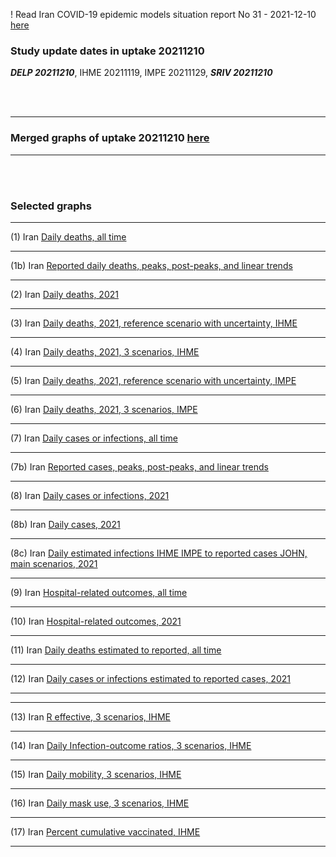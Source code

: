 ! Read Iran COVID-19 epidemic models situation report No 31 - 2021-12-10 [here](https://github.com/pourmalek/covir2/blob/main/situation%20reports/31%20Iran%20COVID-19%20epidemic%20models%20situation%20report%20No%2031%20–%202021-12-10.pdf)

### Study update dates in uptake 20211210

**_DELP 20211210_**, IHME 20211119, IMPE 20211129, **_SRIV 20211210_**

<br/><br/>


****

### Merged graphs of uptake 20211210 [here](https://github.com/pourmalek/covir2/blob/main/20211210/graphs%20merged%2020211210.pdf)

****

<br/><br/>


### Selected graphs

****

(1) Iran [Daily deaths, all time](https://github.com/pourmalek/covir2/blob/main/20211210/output/merge/graph%2011%20COVID-19%20daily%20deaths%2C%20Iran%2C%20reference%20scenarios%2C%20all%20time.pdf)


****

(1b) Iran [Reported daily deaths, peaks, post-peaks, and linear trends](https://github.com/pourmalek/covir2/blob/main/20211210/output/JOHN/graph%201%20COVID-19%20daily%20deaths%2C%20Iran%2C%20Johns%20Hopkins.pdf)


****

(2) Iran [Daily deaths, 2021](https://github.com/pourmalek/covir2/blob/main/20211210/output/merge/graph%2012%20COVID-19%20daily%20deaths%2C%20Iran%2C%20reference%20scenarios.pdf)


****

(3) Iran [Daily deaths, 2021, reference scenario with uncertainty, IHME](https://github.com/pourmalek/covir2/blob/main/20211210/output/merge/graph%2014%20COVID-19%20daily%20deaths%2C%20Iran%2C%20reference%20scenario%20with%20uncertainty%2C%20IHME.pdf)


****

(4) Iran [Daily deaths, 2021, 3 scenarios, IHME](https://github.com/pourmalek/covir2/blob/main/20211210/output/merge/graph%2015%20COVID-19%20daily%20deaths%2C%20Iran%2C%203%20scenarios%2C%20IHME.pdf)


****

(5) Iran [Daily deaths, 2021, reference scenario with uncertainty, IMPE](https://github.com/pourmalek/covir2/blob/main/20211210/output/merge/graph%2016%20COVID-19%20daily%20deaths%2C%20Iran%2C%20reference%20scenario%20with%20uncertainty%2C%20IMPE.pdf)


****

(6) Iran [Daily deaths, 2021, 3 scenarios, IMPE](https://github.com/pourmalek/covir2/blob/main/20211210/output/merge/graph%2017%20COVID-19%20daily%20deaths%2C%20Iran%2C%203%20scenarios%2C%20IMPE.pdf)


****

(7) Iran [Daily cases or infections, all time](https://github.com/pourmalek/covir2/blob/main/20211210/output/merge/graph%2021%20COVID-19%20daily%20cases%2C%20Iran%2C%20reference%20scenarios%2C%20all%20time.pdf)

    
****

(7b) Iran [Reported cases, peaks, post-peaks, and linear trends](https://github.com/pourmalek/covir2/blob/main/20211210/output/JOHN/graph%202%20COVID-19%20daily%20cases%2C%20Iran%2C%20Johns%20Hopkins.pdf)


****

(8) Iran [Daily cases or infections, 2021](https://github.com/pourmalek/covir2/blob/main/20211210/output/merge/graph%2022%20COVID-19%20daily%20cases%2C%20Iran%2C%20reference%20scenarios.pdf)

  
****

(8b) Iran [Daily cases, 2021](https://github.com/pourmalek/covir2/blob/main/20211210/output/merge/graph%2022b%20COVID-19%20daily%20cases%2C%20Iran%2C%20reference%20scenarios.pdf)


****

(8c) Iran [Daily estimated infections IHME IMPE to reported cases JOHN, main scenarios, 2021](https://github.com/pourmalek/covir2/blob/main/20211210/output/merge/graph%2029%20C19%20daily%20estimated%20infections%20to%20reported%20cases%2C%20Iran%2C%20reference%20scenarios%202021.pdf)


****

(9) Iran [Hospital-related outcomes, all time](https://github.com/pourmalek/covir2/blob/main/20211210/output/merge/graph%2071a%20COVID-19%20hospital-related%20outcomes%2C%20all%20time.pdf)


****

(10) Iran [Hospital-related outcomes, 2021](https://github.com/pourmalek/covir2/blob/main/20211210/output/merge/graph%2072%20COVID-19%20hospital-related%20outcomes%2C%20wo%20extremes%2C%202021.pdf)


****

(11) Iran [Daily deaths estimated to reported, all time](https://github.com/pourmalek/covir2/blob/main/20211210/output/merge/graph%2091%20COVID-19%20daily%20deaths%20estimated%20to%20reported%2C%20Iran%2C%20reference%20scenarios%2C%20all%20time.pdf)

  
****

(12) Iran [Daily cases or infections estimated to reported cases, 2021](https://github.com/pourmalek/covir2/blob/main/20211210/output/merge/graph%2094%20COVID-19%20daily%20cases%20estimated%20to%20reported%2C%20Iran%2C%20reference%20scenarios.pdf) 

  
****
****

(13) Iran [R effective, 3 scenarios, IHME](https://github.com/pourmalek/covir2/blob/main/20211210/output/IHME/graph%2039%20COVID-19%20R%20effective%2C%20Iran%2C%203%20scenarios%2001jun2021%20on.pdf)


****

(14) Iran [Daily Infection-outcome ratios, 3 scenarios, IHME](https://github.com/pourmalek/covir2/blob/main/20211210/output/IHME/graph%2021g%20COVID-19%20daily%20Infection%20outcomes%20ratios%2C%20Iran%203%20scenarios%2C%20IHME.pdf)


****

(15) Iran [Daily mobility, 3 scenarios, IHME](https://github.com/pourmalek/covir2/blob/main/20211210/output/IHME/graph%2033%20COVID-19%20daily%20mobility%2C%20Iran%2C%203%20scenarios.pdf)


****

(16) Iran [Daily mask use, 3 scenarios, IHME](https://github.com/pourmalek/covir2/blob/main/20211210/output/IHME/graph%2034%20COVID-19%20daily%20mask_use%2C%20Iran%2C%203%20scenarios.pdf)


****

(17) Iran [Percent cumulative vaccinated, IHME](https://github.com/pourmalek/covir2/blob/main/20211210/output/merge/graph%20105%20COVID-19%20cumulative%20vaccinated%20percent%2C%20Iran%20IHME.pdf)


****



